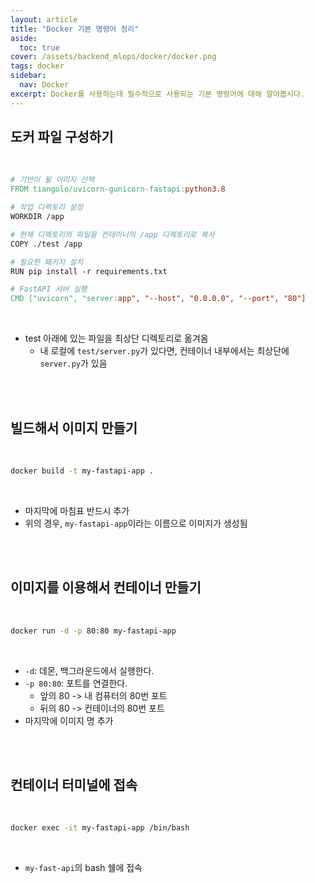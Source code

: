 ```yaml
---
layout: article
title: "Docker 기본 명령어 정리"
aside:
  toc: true
cover: /assets/backend_mlops/docker/docker.png
tags: docker 
sidebar: 
  nav: Docker
excerpt: Docker를 사용하는데 필수적으로 사용되는 기본 명령어에 대해 알아봅시다.
---
```



## **도커 파일 구성하기** 

<br>

```Makefile
# 기반이 될 이미지 선택
FROM tiangolo/uvicorn-gunicorn-fastapi:python3.8

# 작업 디렉토리 설정
WORKDIR /app

# 현재 디렉토리의 파일을 컨테이너의 /app 디렉토리로 복사
COPY ./test /app

# 필요한 패키지 설치
RUN pip install -r requirements.txt

# FastAPI 서버 실행
CMD ["uvicorn", "server:app", "--host", "0.0.0.0", "--port", "80"]
```

<br>

- test 아래에 있는 파일을 최상단 디렉토리로 옮겨옴 
	- 내 로컬에 `test/server.py`가 있다면, 컨테이너 내부에서는 최상단에 `server.py`가 있음 

<br>

<br>

## **빌드해서 이미지 만들기** 

<br>

```bash
docker build -t my-fastapi-app .
```

<br>

- 마지막에 마침표 반드시 추가 
- 위의 경우, `my-fastapi-app`이라는 이름으로 이미지가 생성됨 

<br>

<br>

## 이미지를 이용해서 컨테이너 만들기 

<br>

```bash
docker run -d -p 80:80 my-fastapi-app
```

<br>

- `-d`: 데몬, 백그라운드에서 실행한다. 
- `-p 80:80`: 포트를 연결한다. 
	- 앞의 80 -> 내 컴퓨터의 80번 포트 
	- 뒤의 80 -> 컨테이너의 80번 포트 
- 마지막에 이미지 명 추가 

<br>

<br>

## 컨테이너 터미널에 접속 

<br>

```bash
docker exec -it my-fastapi-app /bin/bash
```

<br>

- `my-fast-api`의 bash 쉘에 접속 


<br>

<br>
